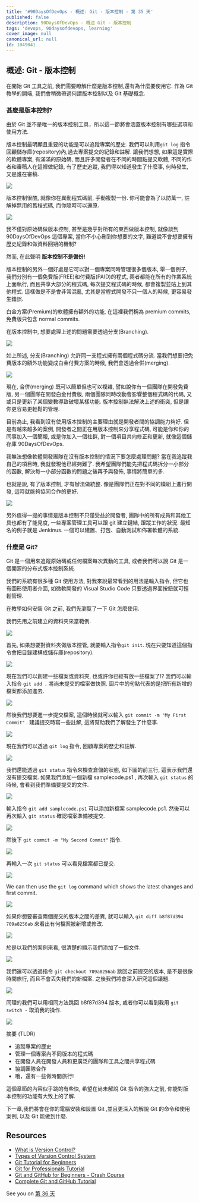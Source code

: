 ```yaml
---
title: '#90DaysOfDevOps - 概述: Git - 版本控制 - 第 35 天'
published: false
description: 90DaysOfDevOps - 概述 Git - 版本控制
tags: 'devops, 90daysofdevops, learning'
cover_image: null
canonical_url: null
id: 1049041
---
```

## 概述: Git - 版本控制

在開始 Git 工具之前, 我們需要瞭解什麼是版本控制,還有為什麼要使用它. 作為 Git 教學的開端, 我們會稍微帶過何謂版本控制以及 Git 基礎概念.  

### 甚麼是版本控制? 

由於 Git 並不是唯一的版本控制工具，所以這一節將會涵蓋版本控制有哪些選項和使用方法. 

版本控制最明顯且重要的功能是可以追蹤專案的歷史. 我們可以利用`git log` 指令回顧儲存庫(repository)內,過去專案提交的紀錄和註解. 讓我們想想, 如果這是實際的軟體專案, 有滿滿的原始碼, 而且許多開發者在不同的時間點提交軟體, 不同的作者和審稿人在這裡做紀錄, 有了歷史追蹤, 我們得以知道發生了什麼事, 何時發生, 又是誰在審稿. 

![](Images/Day35_Git1.png)

版本控制很酷, 就像你在異動程式碼前, 手動複製一份. 你可能會為了以防萬一, 註解掉無用的舊程式碼, 而你隨時可以還原. 

![](Images/Day35_Git2.png)

我不僅對原始碼做版本控制, 甚至是幾乎對所有的東西做版本控制, 就像談到 90DaysOfDevOps 這個專案, 當你不小心刪到你想要的文字, 難道說不會想要擁有歷史紀錄和做資料回朔的機制? 

然而, 在此聲明 **版本控制不是備份!**

版本控制的另外一個好處是它可以對一個專案同時管理很多個版本, 舉一個例子, 我們分別有一個免費版(FREE)和付費版(PAID)的程式, 兩者都能在所有的作業系統上面執行, 而且共享大部分的程式碼, 每次提交程式碼的時候, 都會複製並貼上到其他程式. 這樣做是不是會非常混亂, 尤其是當程式開發不只一個人的時候, 更容易發生錯誤. 

白金方案(Premium)的軟體擁有額外的功能, 在這裡我們稱為 premium commits, 免費版只包含 normal commits. 

在版本控制中, 想要處理上述的問題需要透過分支(Branching). 

![](Images/Day35_Git3.png)

如上所述, 分支(Branching) 允許同一支程式擁有兩個程式碼分流. 當我們想要把免費版本的額外功能變成白金付費方案的時候, 我們會透過合併(merging). 

![](Images/Day35_Git4.png)

現在, 合併(merging) 既可以簡單但也可以複雜, 譬如說你有一個團隊在開發免費版, 另一個團隊在開發白金付費版, 兩個團隊同時改動會影響整個程式碼的代碼, 又或只是更新了某個變數導致破壞某樣功能. 版本控制無法解決上述的衝突, 但是讓你更容易更輕鬆的管理. 

目前為止, 我看到沒有使用版本控制的主要理由就是開發者間的協調能力夠好. 但是有越來越多的案例, 開發者之間正在用版本控制來分享程式碼, 可能是你和你的同事加入一個簡報, 或是你加入一個社群, 對一個項目共向修正和更新, 就像這個儲存庫 90DaysOfDevOps. 

我無法想像軟體開發團隊在沒有版本控制的情況下要怎麼處理問題? 當在我追蹤我自己的項目時, 我就發現他已經夠難了. 我希望團隊們能先把程式碼拆分一小部分的函數, 解決每一小部分函數的問題之後再予與發佈, 事情將簡單的多. 

也就是說, 有了版本控制, 才有辦法做統整. 像是團隊們正在對不同的模組上進行開發, 這時就能夠協同合作的更好. 

![](Images/Day35_Git5.png)

另外值得一提的事情是版本控制不只僅受益於開發者, 團隊中的所有成員和其他工具也都有了能見度, 一些專案管理工具可以跟 git 建立鏈結, 跟蹤工作的狀況. 最知名的例子就是  Jenkinus. 一個可以建置、打包、自動測試和佈署軟體的系統. 

### 什麼是 Git? 

Git 是一個用來追蹤原始碼或任何檔案每次異動的工具, 或者我們可以說 Git 是一個開源的分布式版本控制系統. 

我們的系統有很多種 Git 使用方法, 對我來說最常看到的用法是輸入指令, 但它也有圖形使用者介面, 如微軟開發的 Visual Studio Code 只要透過界面按鈕就可輕鬆管理. 

在教學如何安裝 Git 之前, 我們先瀏覽了一下 Git 怎麼使用. 

我們先用之前建立的資料夾來當範例. 

![](Images/Day35_Git2.png)

首先, 如果想要對資料夾做版本控管, 就要輸入指令`git init`. 現在只要知道這個指令會把目錄建構成儲存庫(repository). 

![](Images/Day35_Git6.png)

現在我們可以創建一些檔案或資料夾, 也或許你已經有放一些檔案了!? 我們可以輸入指令 `git add .` 將尚未提交的檔案做快照. 圖片中的句點代表的是把所有新增的檔案都添加進去.   

![](Images/Day35_Git7.png)

然後我們想要進一步提交檔案, 這個時候就可以輸入 `git commit -m "My First Commit"` . 建議提交時寫一些註解, 這將幫助我們了解發生了什麼事. 

![](Images/Day35_Git8.png)

現在我們可以透過 `git log` 指令, 回顧專案的歷史和註解.

![](Images/Day35_Git9.png)

我們還能透過 `git status` 指令來檢查倉儲的狀態, 如下圖的前三行, 這表示我們還沒有提交檔案. 如果我們添加一個新檔 samplecode.ps1 , 再次輸入 `git status` 的時候, 會看到我們準備要提交的文件. 

![](Images/Day35_Git10.png)

輸入指令 `git add samplecode.ps1` 可以添加新檔案 samplecode.ps1. 然後可以再次輸入 `git status` 確認檔案準備被提交. 

![](Images/Day35_Git11.png)

然後下 `git commit -m "My Second Commit"` 指令.

![](Images/Day35_Git12.png)

再輸入一次 `git status` 可以看見檔案都已提交.

![](Images/Day35_Git13.png)

We can then use the `git log` command which shows the latest changes and first commit. 

![](Images/Day35_Git14.png)

如果你想要審查兩個提交的版本之間的差異, 就可以輸入 `git diff b8f87d394 709a8256ab` 來看出有何檔案被新增或修改.

![](Images/Day35_Git15.png)

於是以我們的案例來看, 很清楚的顯示我們添加了一個文件. 

![](Images/Day35_Git16.png)

我們還可以透過指令 `git checkout 709a8256ab` 跳回之前提交的版本, 是不是很像時間旅行, 而且不會丟失我們的新檔案. 之後我們將會深入研究這個議題. 

![](Images/Day35_Git17.png)

同理的我們可以用相同方法跳回 b8f87d394 版本, 或者你可以看到我用 `git switch -` 取消我的操作. 

![](Images/Day35_Git18.png)

摘要 (TLDR) 

- 追蹤專案的歷史
- 管理一個專案內不同版本的程式碼
- 在開發人員在開發人員和更廣泛的團隊和工具之間共享程式碼
- 協調團隊合作
- 哦，還有一些做時間旅行! 


這個章節的內容似乎跳的有些快, 希望在尚未解說 Git 指令的強大之前, 你能對版本控制的功能有大致上的了解. 

下一章,我們將會在你的電腦安裝和設置 Git ,並且更深入的解說 Git 的命令和使用案例, 以及 Git 能做到什麼.

## Resources 

- [What is Version Control?](https://www.youtube.com/watch?v=Yc8sCSeMhi4)
- [Types of Version Control System](https://www.youtube.com/watch?v=kr62e_n6QuQ)
- [Git Tutorial for Beginners](https://www.youtube.com/watch?v=8JJ101D3knE&t=52s) 
- [Git for Professionals Tutorial](https://www.youtube.com/watch?v=Uszj_k0DGsg) 
- [Git and GitHub for Beginners - Crash Course](https://www.youtube.com/watch?v=RGOj5yH7evk&t=8s) 
- [Complete Git and GitHub Tutorial](https://www.youtube.com/watch?v=apGV9Kg7ics)

See you on [第 36 天](day36.md) 

